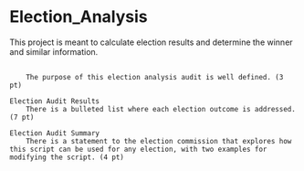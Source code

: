 # Election_Analysis
This project is meant to calculate election results and determine the winner and similar information.
## 
        The purpose of this election analysis audit is well defined. (3 pt)

    Election Audit Results
        There is a bulleted list where each election outcome is addressed. (7 pt)

    Election Audit Summary
        There is a statement to the election commission that explores how this script can be used for any election, with two examples for modifying the script. (4 pt)
